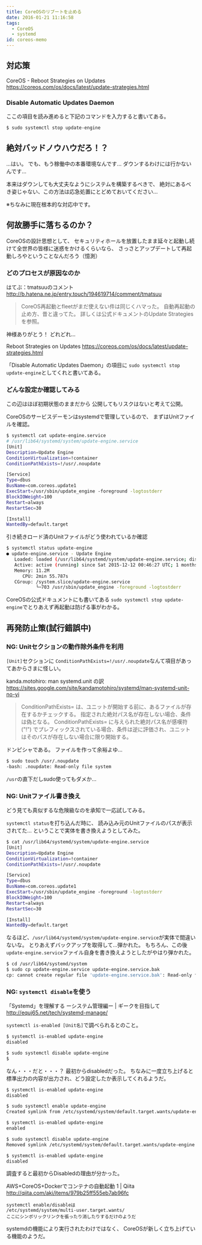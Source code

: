 ```yaml
---
title: CoreOSのリブートを止める
date: 2016-01-21 11:16:58
tags:
  - CoreOS
  - systemd
id: coreos-memo
---
```


## 対応策

CoreOS - Reboot Strategies on Updates
<https://coreos.com/os/docs/latest/update-strategies.html>

### Disable Automatic Updates Daemon

ここの項目を読み進めると下記のコマンドを入力すると書いてある。

```Bash
$ sudo systemctl stop update-engine
```

<!-- more -->

## 絶対バッドノウハウだろ！？

…はい。
でも、もう稼働中の本番環境なんです…
ダウンするわけには行かないんです…

本来はダウンしても大丈夫なようにシステムを構築するべきで、
絶対にあるべき姿じゃない、この方法は応急処置にとどめておいてください…

※ちなみに現在根本的な対応中です。

## 何故勝手に落ちるのか？

CoreOSの設計思想として、
セキュリティホールを放置したまま延々と起動し続けて全世界の皆様に迷惑をかけるくらいなら、
さっさとアップデートして再起動しろやということなんだろう（憶測）

### どのプロセスが原因なのか

はてぶ：tmatsuuのコメント
<http://b.hatena.ne.jp/entry.touch/194619714/comment/tmatsuu>

> CoreOS再起動とfleetがまだ使えない件は同じくハマった。
> 自動再起動の止め方、昔と違ってた。
> 詳しくは公式ドキュメントのUpdate Strategiesを参照。

神様ありがとう！
どれどれ…

Reboot Strategies on Updates
<https://coreos.com/os/docs/latest/update-strategies.html>

「Disable Automatic Updates Daemon」の項目に
`sudo systemctl stop update-engine`としてくれと書いてある。

### どんな設定か確認してみる

この辺はほぼ初期状態のままだから
公開してもリスクはないと考えて公開。

CoreOSのサービスデーモンはsystemdで管理しているので、
まずはUnitファイルを確認。

```Bash
$ systemctl cat update-engine.service
# /usr/lib64/systemd/system/update-engine.service
[Unit]
Description=Update Engine
ConditionVirtualization=!container
ConditionPathExists=!/usr/.noupdate

[Service]
Type=dbus
BusName=com.coreos.update1
ExecStart=/usr/sbin/update_engine -foreground -logtostderr
BlockIOWeight=100
Restart=always
RestartSec=30

[Install]
WantedBy=default.target
```

引き続きロード済のUnitファイルがどう使われているか確認

```Bash
$ systemctl status update-engine
● update-engine.service - Update Engine
   Loaded: loaded (/usr/lib64/systemd/system/update-engine.service; disabled; vendor preset: disabled)
   Active: active (running) since Sat 2015-12-12 00:46:27 UTC; 1 months 9 days ago Main PID: 703 (update_engine)
   Memory: 11.2M
      CPU: 2min 55.787s
   CGroup: /system.slice/update-engine.service
           └─703 /usr/sbin/update_engine -foreground -logtostderr
```

CoreOSの公式ドキュメントにも書いてある
`sudo systemctl stop update-engine`でとりあえず再起動は防げる事がわかる。

## 再発防止策(試行錯誤中)

### NG: Unitセクションの動作除外条件を利用

`[Unit]`セクションに
`ConditionPathExists=!/usr/.noupdate`なんて項目があってあからさまに怪しい。

kanda.motohiro: man systemd.unit の訳
<https://sites.google.com/site/kandamotohiro/systemd/man-systemd-unit-no-yi>

> ConditionPathExists= は、ユニットが開始する前に、あるファイルが存在するかチェックする。
> 指定された絶対パス名が存在しない場合、条件は偽となる。
> ConditionPathExists= に与えられた絶対パス名が感嘆符 ("!") でプレフィックスされている場合、条件は逆に評価され、ユニットはそのパスが存在しない場合に限り開始する。

ドンピシャである。
ファイルを作って余裕よゆ…

```Bash
$ sudo touch /usr/.noupdate
-bash: .noupdate: Read-only file system
```

`/usr`の直下だしsudo使ってもダメか…

### NG: Unitファイル書き換え

どう見ても真似するな危険級なのを承知で一応試してみる。

`systemctl status`を打ち込んだ時に、
読み込み元のUnitファイルのパスが表示されてた…
ということで実体を書き換えようとしてみた。

```Bash
$ cat /usr/lib64/systemd/system/update-engine.service
[Unit]
Description=Update Engine
ConditionVirtualization=!container
ConditionPathExists=!/usr/.noupdate

[Service]
Type=dbus
BusName=com.coreos.update1
ExecStart=/usr/sbin/update_engine -foreground -logtostderr
BlockIOWeight=100
Restart=always
RestartSec=30

[Install]
WantedBy=default.target
```

なるほど、`/usr/lib64/systemd/system/update-engine.service`が実体で間違いないな。
とりあえずバックアップを取得して…弾かれた。
もちろん、この後`update-engine.service`ファイル自身を書き換えようとしたがやはり弾かれた。

```Bash
$ cd /usr/lib64/systemd/system
$ sudo cp update-engine.service update-engine.service.bak
cp: cannot create regular file 'update-engine.service.bak': Read-only file system
```

### NG: `systemctl disable`を使う

「Systemd」を理解する ーシステム管理編ー | ギークを目指して
<http://equj65.net/tech/systemd-manage/>

`systemctl is-enabled [Unit名]`で調べられるとのこと。

```Bash
$ systemctl is-enabled update-engine
disabled

$ sudo systemctl disable update-engine
$
```

なん・・・だと・・・？
最初からdisabledだった。
ちなみに一度立ち上げると標準出力の内容が出力され、どう設定したか表示してくれるようだ。

```Bash
$ systemctl is-enabled update-engine
disabled

$ sudo systemctl enable update-engine
Created symlink from /etc/systemd/system/default.target.wants/update-engine.service to /usr/lib64/systemd/system/update-engine.service.

$ systemctl is-enabled update-engine
enabled

$ sudo systemctl disable update-engine
Removed symlink /etc/systemd/system/default.target.wants/update-engine.service.

$ systemctl is-enabled update-engine
disabled
```

調査すると最初からDisabledの理由が分かった。

AWS+CoreOS+Dockerでコンテナの自動起動 1 | Qiita
<http://qiita.com/aki/items/979b25ff555eb7ab96fc>

```
systemctl enable/disableは
/etc/systemd/system/multi-user.target.wants/
ここにシンボリックリンクを張ったり消したりするだけのようだ
```

systemdの機能により実行されたわけではなく、
CoreOSが新しく立ち上げている機能のようだ。

